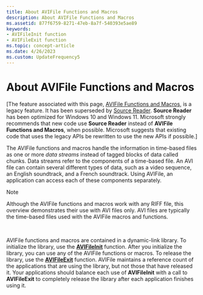 ```yaml
---
title: About AVIFile Functions and Macros
description: About AVIFile Functions and Macros
ms.assetid: 877f6759-8271-47eb-8a7f-540393e5ae89
keywords:
- AVIFileInit function
- AVIFileExit function
ms.topic: concept-article
ms.date: 4/26/2023
ms.custom: UpdateFrequency5
---
```


# About AVIFile Functions and Macros

\[The feature associated with this page, [AVIFile Functions and Macros](/windows/win32/multimedia/avifile-functions-and-macros), is a legacy feature. It has been superseded by [Source Reader](/windows/win32/medfound/source-reader). **Source Reader** has been optimized for Windows 10 and Windows 11. Microsoft strongly recommends that new code use **Source Reader** instead of **AVIFile Functions and Macros**, when possible. Microsoft suggests that existing code that uses the legacy APIs be rewritten to use the new APIs if possible.\]

The AVIFile functions and macros handle the information in time-based files as one or more *data streams* instead of tagged blocks of data called chunks. Data streams refer to the components of a time-based file. An AVI file can contain several different types of data, such as a video sequence, an English soundtrack, and a French soundtrack. Using AVIFile, an application can access each of these components separately.

> [!Note]  
> Although the AVIFile functions and macros work with any RIFF file, this overview demonstrates their use with AVI files only. AVI files are typically the time-based files used with the AVIFile macros and functions.

 

AVIFile functions and macros are contained in a dynamic-link library. To initialize the library, use the [**AVIFileInit**](/windows/desktop/api/Vfw/nf-vfw-avifileinit) function. After you initialize the library, you can use any of the AVIFile functions or macros. To release the library, use the [**AVIFileExit**](/windows/desktop/api/Vfw/nf-vfw-avifileexit) function. AVIFile maintains a reference count of the applications that are using the library, but not those that have released it. Your applications should balance each use of **AVIFileInit** with a call to **AVIFileExit** to completely release the library after each application finishes using it.

 

 




